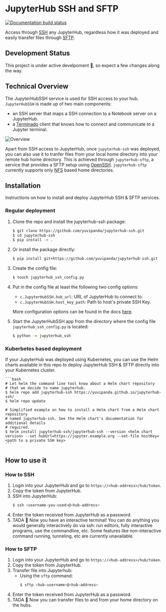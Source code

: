 # JupyterHub SSH and SFTP

[![Documentation build status](https://img.shields.io/readthedocs/jupyterhub?logo=read-the-docs)](https://jupyterhub-ssh.readthedocs.io/en/latest/)

Access through [SSH](https://www.ssh.com/ssh) any JupyterHub, regardless how it was deployed and easily transfer files through [SFTP](https://www.ssh.com/ssh/sftp).

## Development Status
This project is under active develpoment :tada:, so expect a few changes along the way.

## Technical Overview

The JupyterHubSSH service is used for SSH access to your hub. `JupyterHubSSH` is made up of two main components:

- an SSH server that maps a SSH connection to a Notebook server on a JupyterHub.
- a [Terminado](https://github.com/jupyter/terminado) client that knows how to connect and communicate to a Jupyter terminal.

![Overview](https://raw.githubusercontent.com/yuvipanda/jupyterhub-ssh/main/docs/source/_static/images/technical-overview.png)

Apart from SSH access to JupyterHub, once `jupyterhub-ssh` was deployed, you can also use it to tranfer files from your local
home directory into your remote hub home directory. This is achieved through `jupyterhub-sftp`, a service that provides a SFTP
setup using [OpenSSH](https://www.openssh.com/). `jupyterhub-sftp` currently supports only [NFS](https://tldp.org/LDP/nag/node140.html)
based home directories.

## Installation

Instructions on how to install and deploy JupyterHub SSH & SFTP services.

### Regular deployment

1. Clone the repo and install the jupyterhub-ssh package:
	``` bash
	$ git clone https://github.com/yuvipanda/jupyterhub-ssh.git
	$ cd jupyterhub-ssh
	$ pip install -e .
	```
1. Or install the package directly:
	``` bash
	$ pip install git+https://github.com/yuvipanda/jupyterhub-ssh.git
	```

2. Create the config file:
	```bash
	$ touch jupyterhub_ssh_config.py
	```

3. Put in the config file at least the following two config options:
	* `c.JupyterHubSSH.hub_url`: URL of JupyterHub to connect to.
	* `c.JupyterHubSSH.host_key_path`: Path to host's private SSH Key.

	More configuration options can be found in the docs [here](https://jupyterhub-ssh.readthedocs.io/en/latest/api/index.html#module-jupyterhub_ssh).

5. Start the JupyterHubSSH app from the directory where the config file
`jupyterhub_ssh_config.py` is located:
	```bash
	$ python -m jupyterhub_ssh
	```

### Kuberbetes based deployment
If your JupyterHub was deployed using Kubernetes, you can use the Helm charts available in this repo to deploy JupyterHub SSH & SFTP
directly into your Kubernetes cluster.

	```bash
	# Let helm the command line tool know about a Helm chart repository
	# that we decide to name jupyterhub.
	$ helm repo add jupyterhub-ssh https://yuvipanda.github.io/jupyterhub-ssh/
	$ helm repo update

	# Simplified example on how to install a Helm chart from a Helm chart repository
	# named jupyterhub-ssh. See the Helm chart's documentation for additional details
	# required.
	$ helm install jupyterhub-ssh/jupyterhub-ssh --version <helm chart version> --set hubUrl=https://jupyter.example.org --set-file hostKey=<path to a private SSH key>
	```

## How to use it

### How to SSH
1. Login into your JupyterHub and go to `https://<hub-address>/hub/token`.
2. Copy the token from JupyterHub.
3. SSH into JupyterHub:
	```bash
	$ ssh <username-you-used>@<hub-address>
	```
4. Enter the token received from JupyterHub as a password.
5. TADA :tada: Now you have an interactive terminal! You can do anything you would generally interactively do via ssh: run editors,
fully interactive programs, use the commandline, etc. Some features like non-interactive command running, tunneling, etc are currently
unavailable.

### How to SFTP
1. Login into your JupyterHub and go to `https://<hub-address>/hub/token`.
2. Copy the token from JupyterHub.
3. Transfer file into Jupyterhub:
	* Using the `sftp` command:
		```bash
		$ sftp <hub-username>@<hub-address>
		```
4. Enter the token received from JupyterHub as a password.
5. TADA :tada: Now you can transfer files to and from your home directory on the hubs.
